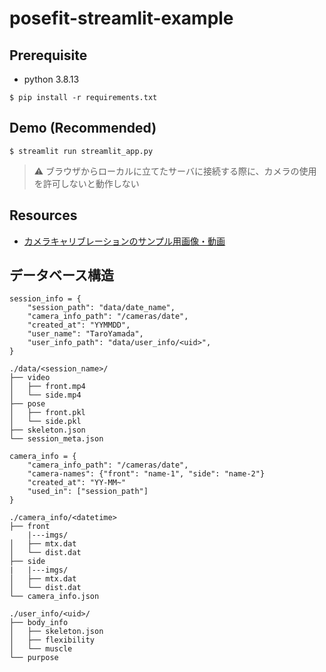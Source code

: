 # posefit-streamlit-example

## Prerequisite
* python 3.8.13
```
$ pip install -r requirements.txt
```

## Demo (Recommended)
```
$ streamlit run streamlit_app.py
```
> :warning: ブラウザからローカルに立てたサーバに接続する際に、カメラの使用を許可しないと動作しない

## Resources
* [カメラキャリブレーションのサンプル用画像・動画](https://drive.google.com/drive/folders/1r3Z7lHwwfGPrODKtyt3r8PVc50vcdApI?usp=sharing)

## データベース構造
```
session_info = {
    "session_path": "data/date_name",
    "camera_info_path": "/cameras/date",
    "created_at": "YYMMDD",
    "user_name": "TaroYamada",
    "user_info_path": "data/user_info/<uid>",
}
```

```
./data/<session_name>/
├── video
│   ├── front.mp4
│   └── side.mp4
├── pose
│   ├── front.pkl
│   └── side.pkl
├── skeleton.json
└── session_meta.json
```


```
camera_info = {
    "camera_info_path": "/cameras/date",
    "camera-names": {"front": "name-1", "side": "name-2"}
    "created_at": "YY-MM~"
    "used_in": ["session_path"]
}
```

```
./camera_info/<datetime>
├── front
    |---imgs/
│   ├── mtx.dat
│   └── dist.dat
├── side
|   |---imgs/
│   ├── mtx.dat
│   └── dist.dat
└── camera_info.json
```


```
./user_info/<uid>/
├── body_info
│   ├── skeleton.json
│   ├── flexibility
│   └── muscle
└── purpose
```